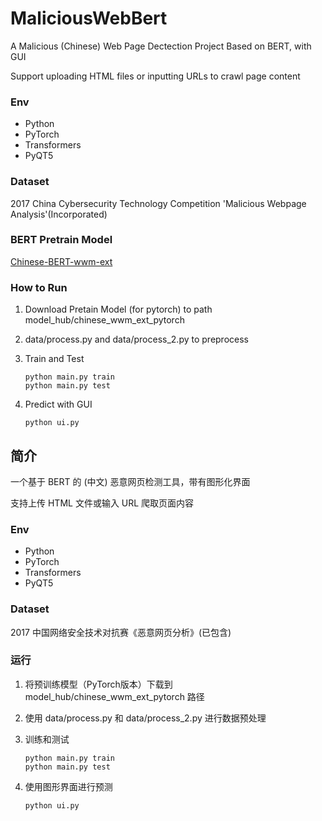 # MaliciousWebBert
A Malicious (Chinese) Web Page Dectection Project Based on BERT, with GUI

Support uploading HTML files or inputting URLs to crawl page content

### Env
- Python
- PyTorch
- Transformers
- PyQT5

### Dataset
2017 China Cybersecurity Technology Competition 'Malicious Webpage Analysis'(Incorporated)

### BERT Pretrain Model
[Chinese-BERT-wwm-ext](https://github.com/ymcui/Chinese-BERT-wwm)

### How to Run
1. Download Pretain Model (for pytorch) to path model_hub/chinese_wwm_ext_pytorch
2. data/process.py and data/process_2.py to preprocess
3. Train and Test
   
   ```
   python main.py train
   python main.py test
   ```
5. Predict with GUI
   
   ```
   python ui.py
   ```

## 简介
一个基于 BERT 的 (中文) 恶意网页检测工具，带有图形化界面

支持上传 HTML 文件或输入 URL 爬取页面内容

### Env
- Python
- PyTorch
- Transformers
- PyQT5

### Dataset
2017 中国网络安全技术对抗赛《恶意网页分析》(已包含)

### 运行
1. 将预训练模型（PyTorch版本）下载到 model_hub/chinese_wwm_ext_pytorch 路径

2. 使用 data/process.py 和 data/process_2.py 进行数据预处理

3. 训练和测试
   ```
   python main.py train
   python main.py test
   ```

4. 使用图形界面进行预测
   ```
   python ui.py
   ```
